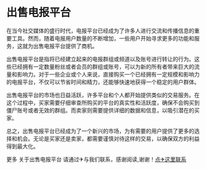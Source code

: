 # 出售电报平台

在当今社交媒体的盛行时代，电报平台已经成为了许多人进行交流和传播信息的重要工具。然而，随着电报用户数量的不断增加，一些用户开始寻求更多的功能和服务，这就为出售电报平台提供了商机。

出售电报平台是指将已经建立起来的电报群组或频道以及账号进行转让的行为。这些已经拥有一定数量粉丝或者会员的群组或账号，可以为新的所有者带来巨大的流量和影响力。对于一些企业或个人来说，直接购买一个已经拥有一定规模和影响力的电报平台，不仅可以节省时间和精力，还能够快速地获得一个稳定的用户群体。

出售电报平台的市场也日益活跃，许多平台和个人都开始提供类似的交易服务。在这个过程中，买家需要仔细审查所购买的平台的真实性和活跃度，确保不会购买到僵尸账号或者无效的群组。而卖家则需要提供详细的数据和信息，以吸引潜在的买家。

总之，出售电报平台已经成为了一个新兴的市场，为有需要的用户提供了更多的选择和机会。无论是买家还是卖家，都需要谨慎对待这样的交易，以确保双方的利益得到最大化。

更多 关于出售电报平台 请通过✈与我们联系，感谢阅读,谢谢！[点✈这里联系](https://abc.k02.cc)